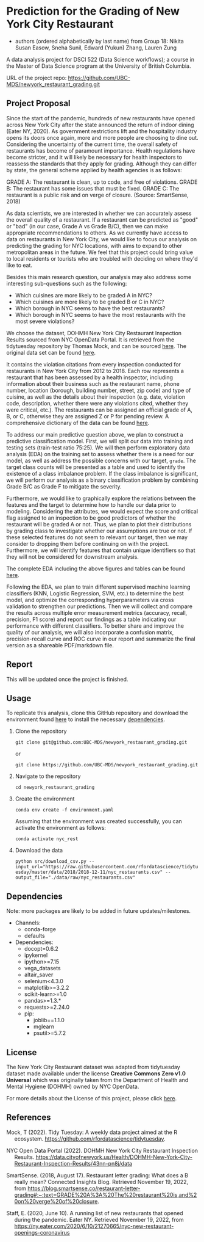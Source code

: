 # Prediction for the Grading of New York City Restaurant

  - authors (ordered alphabetically by last name) from Group 18:
    Nikita Susan Easow, Sneha Sunil, Edward (Yukun) Zhang, Lauren Zung
  

A data analysis project for DSCI 522 (Data Science workflows); a
course in the Master of Data Science program at the University of
British Columbia.

URL of the project repo: https://github.com/UBC-MDS/newyork_restaurant_grading.git

## Project Proposal

Since the start of the pandemic, hundreds of new restaurants have opened across New York City after the state announced the return of indoor dining (Eater NY, 2020). As government restrictions lift and the hospitality industry opens its doors once again, more and more people are choosing to dine out. Considering the uncertainty of the current time, the overall safety of restaurants has become of paramount importance. Health regulations have become stricter, and it will likely be necessary for health inspectors to reassess the standards that they apply for grading. Although they can differ by state, the general scheme applied by health agencies is as follows:

>>>
GRADE A: The restaurant is clean, up to code, and free of violations.
GRADE B: The restaurant has some issues that must be fixed.
GRADE C: The restaurant is a public risk and on verge of closure.
(Source: SmartSense, 2018)
>>>

As data scientists, we are interested in whether we can accurately assess the overall quality of a restaurant. If a restaurant can be predicted as "good" or "bad" (in our case, Grade A vs Grade B/C), then we can make appropriate recommendations to others. As we currently have access to data on restaurants in New York City, we would like to focus our analysis on predicting the grading for NYC locations, with aims to expand to other metropolitan areas in the future. We feel that this project could bring value to local residents or tourists who are troubled with deciding on where they'd like to eat.

Besides this main research question, our analysis may also address some interesting sub-questions such as the following: 
  - Which cuisines are more likely to be graded A in NYC?
  - Which cuisines are more likely to be graded B or C in NYC?
  - Which borough in NYC seems to have the best restaurants?
  - Which borough in NYC seems to have the most restaurants with the most severe violations?
  
We choose the dataset, DOHMH New York City Restaurant Inspection Results sourced from 
NYC OpenData Portal. It is retrieved from the tidytuesday repository by Thomas Mock, 
and can be sourced [here](https://github.com/rfordatascience/tidytuesday/tree/master/data/2018/2018-12-1.).
The original data set can be found [here](https://data.cityofnewyork.us/Health/DOHMH-New-York-City-Restaurant-Inspection-Results/43nn-pn8j/data).

It contains the violation citations from every inspection conducted for restaurants in New York City from 2012 to 2018. Each row represents a restaurant that has been assessed by a health inspector, including information about their business such as the restaurant name, phone number, location (borough, building number, street, zip code) and type of cuisine, as well as the details about their inspection (e.g. date, violation code, description, whether there were any violations cited, whether they were critical, etc.). The restaurants can be assigned an official grade of A, B, or C, otherwise they are assigned Z or P for pending review. A comprehensive dictionary of the data can be found [here](https://github.com/rfordatascience/tidytuesday/tree/master/data/2018/2018-12-11#data-dictionary).

To address our main predictive question above, we plan to construct a predictive classification model. First, we will split our data into training and testing sets (train-test ratio 75:25). We will then perform exploratory data analysis (EDA) on the training set to assess whether there is a need for our model, as well as address the possible concerns with our target, `grade`. The target class counts will be presented as a table and used to identify the existence of a class imbalance problem. If the class imbalance is significant, we will perform our analysis as a binary classification problem by 
combining Grade B/C as Grade F to mitigate the severity. 

Furthermore, we would like to graphically explore the relations between the features and the target to determine how to handle our data prior to modeling. Considering the attributes, we would expect the score and critical flag assigned to an inspection to be good predictors of whether the restaurant will be graded A or not. Thus, we plan to plot their distributions by grading class to investigate whether our assumptions are true or not. If these selected features do not seem to relevant our target, then we may consider to dropping them before continuing on with the project. Furthermore, we will identify features that contain unique identifiers so that they will not be considered for downstream analysis.

The complete EDA including the above figures and tables can be found [here](https://github.com/UBC-MDS/newyork_restaurant_grading/blob/main/src/nyc_rest_eda.ipynb).

Following the EDA, we plan to train different supervised machine learning classifiers (KNN, Logistic Regression, SVM, etc.) to determine the best model, and optimize the corresponding hyperparameters via cross validation to strengthen our predictions. Then we will collect and compare the results across multiple error measurement metrics (accuracy, recall, precision, F1 score) and report our findings as a table indicating our performance with different classifiers. To better share and improve the quality of our analysis, we will also incorporate a confusion matrix, precision-recall curve and ROC curve in our report and summarize the final version as a shareable PDF/markdown file.

## Report

This will be updated once the project is finished.

## Usage

To replicate this analysis, clone this GitHub repository and download the environment found [here](https://github.com/UBC-MDS/newyork_restaurant_grading/blob/src/environment.yaml) to install the necessary [dependencies](#dependencies).

1. Clone the repository
    ```
    git clone git@github.com:UBC-MDS/newyork_restaurant_grading.git
    ```
    
    or
    
    ```
    git clone https://github.com/UBC-MDS/newyork_restaurant_grading.git
    ```

2. Navigate to the repository

    ```
    cd newyork_restaurant_grading
    ```

3. Create the environment

    ```conda env create -f environment.yaml```

    Assuming that the environment was created successfully, you can activate the environment as follows:

    ```conda activate nyc_rest```

4. Download the data

    ```python src/download_csv.py --input_url="https://raw.githubusercontent.com/rfordatascience/tidytuesday/master/data/2018/2018-12-11/nyc_restaurants.csv" --output_file="./data/raw/nyc_restaurants.csv"```


## Dependencies

Note: more packages are likely to be added in future updates/milestones.

  - Channels:
      - conda-forge
      - defaults
  - Dependencies:
      - docopt=0.6.2
      - ipykernel
      - ipython>=7.15
      - vega_datasets
      - altair_saver
      - selenium<4.3.0
      - matplotlib>=3.2.2
      - scikit-learn>=1.0
      - pandas>=1.3.*
      - requests>=2.24.0
      - pip:
        - joblib==1.1.0
        - mglearn
        - psutil>=5.7.2


## License

The New York City Restaurant dataset was adapted from tidytuesday dataset
made available under the license **Creative Commons Zero v1.0 Universal** 
which was originally taken from the Department of Health and Mental Hygiene (DOHMH)
owned by NYC OpenData.

For more details about the License of this project, please click [here](https://github.com/UBC-MDS/newyork_restaurant_grading/blob/main/LICENSE).

## References

<div id="refs" class="references hanging-indent">

<div id="ref-Mock2022">

Mock, T (2022). Tidy Tuesday: A weekly data project aimed at the R ecosystem. https://github.com/rfordatascience/tidytuesday.

</div>

<div id="ref-NYCOpen">

NYC Open Data Portal (2022). DOHMH New York City Restaurant Inspection Results.
https://data.cityofnewyork.us/Health/DOHMH-New-York-City-Restaurant-Inspection-Results/43nn-pn8j/data

</div>
    
<div id="ref-SmartSense">
    
SmartSense. (2018, August 17). Restaurant letter grading: What does a B really mean? Connected Insights Blog. Retrieved November 19, 2022, from https://blog.smartsense.co/restaurant-letter-grading#:~:text=GRADE%20A%3A%20The%20restaurant%20is,and%20on%20verge%20of%20closure. 

</div>
    
<div id="ref-EaterNY">
    
Staff, E. (2020, June 10). A running list of new restaurants that opened during the pandemic. Eater NY. Retrieved November 19, 2022, from https://ny.eater.com/2020/6/10/21270665/nyc-new-restaurant-openings-coronavirus 

</div>
    
</div>
